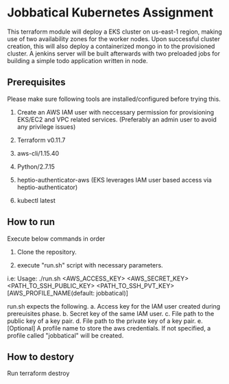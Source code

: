 # Jobbatical Kubernetes Assignment
This terraform module will deploy a EKS cluster on us-east-1 region, making use of two availability zones for the worker nodes.
Upon successful cluster creation, this will also deploy a containerized mongo in to the provisioned cluster. A jenkins server will be built afterwards with two preloaded jobs for building a simple todo application written in node. 


## Prerequisites
Please make sure following tools are installed/configured before trying this.

1. Create an AWS IAM user with neccessary permission for provisioning EKS/EC2 and VPC related services. (Preferably an admin user to avoid any privilege issues)

2. Terraform v0.11.7

3. aws-cli/1.15.40 

4. Python/2.7.15

5. heptio-authenticator-aws (EKS leverages IAM user based access via heptio-authenticator)

6. kubectl latest

## How to run
Execute below commands in order

1. Clone the repository.

2. execute "run.sh" script with necessary parameters.

i.e:
Usage: ./run.sh <AWS_ACCESS_KEY> <AWS_SECRET_KEY>  <PATH_TO_SSH_PUBLIC_KEY> <PATH_TO_SSH_PVT_KEY> [AWS_PROFILE_NAME(default: jobbatical)]

run.sh expects the following.
a. Access key for the IAM user created during prereuisites phase.
b. Secret key of the same IAM user.
c. File path to the public key of a key pair.
d. File path to the private key of a key pair.
e. [Optional] A profile name to store the aws credentials. If not specified, a profile called "jobbatical" will be created.

## How to destory
 
Run terraform destroy

